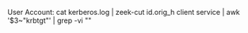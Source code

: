 User Account: cat kerberos.log | zeek-cut id.orig_h client service | awk '$3~"krbtgt"' | grep -vi "<computer name>" 
